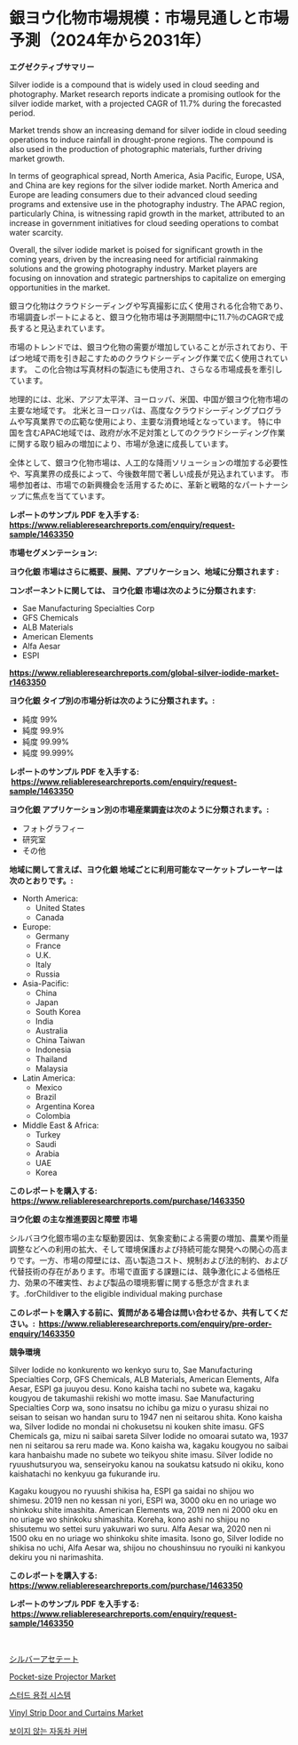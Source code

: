 <p><h1>銀ヨウ化物市場規模：市場見通しと市場予測（2024年から2031年）</h1></p><p><strong>エグゼクティブサマリー</strong></p>
<p><p>Silver iodide is a compound that is widely used in cloud seeding and photography. Market research reports indicate a promising outlook for the silver iodide market, with a projected CAGR of 11.7% during the forecasted period. </p><p>Market trends show an increasing demand for silver iodide in cloud seeding operations to induce rainfall in drought-prone regions. The compound is also used in the production of photographic materials, further driving market growth. </p><p>In terms of geographical spread, North America, Asia Pacific, Europe, USA, and China are key regions for the silver iodide market. North America and Europe are leading consumers due to their advanced cloud seeding programs and extensive use in the photography industry. The APAC region, particularly China, is witnessing rapid growth in the market, attributed to an increase in government initiatives for cloud seeding operations to combat water scarcity. </p><p>Overall, the silver iodide market is poised for significant growth in the coming years, driven by the increasing need for artificial rainmaking solutions and the growing photography industry. Market players are focusing on innovation and strategic partnerships to capitalize on emerging opportunities in the market.</p><p>銀ヨウ化物はクラウドシーディングや写真撮影に広く使用される化合物であり、市場調査レポートによると、銀ヨウ化物市場は予測期間中に11.7％のCAGRで成長すると見込まれています。</p><p>市場のトレンドでは、銀ヨウ化物の需要が増加していることが示されており、干ばつ地域で雨を引き起こすためのクラウドシーディング作業で広く使用されています。 この化合物は写真材料の製造にも使用され、さらなる市場成長を牽引しています。</p><p>地理的には、北米、アジア太平洋、ヨーロッパ、米国、中国が銀ヨウ化物市場の主要な地域です。 北米とヨーロッパは、高度なクラウドシーディングプログラムや写真業界での広範な使用により、主要な消費地域となっています。 特に中国を含むAPAC地域では、政府が水不足対策としてのクラウドシーディング作業に関する取り組みの増加により、市場が急速に成長しています。</p><p>全体として、銀ヨウ化物市場は、人工的な降雨ソリューションの増加する必要性や、写真業界の成長によって、今後数年間で著しい成長が見込まれています。 市場参加者は、市場での新興機会を活用するために、革新と戦略的なパートナーシップに焦点を当てています。</p></p>
<p><strong>レポートのサンプル PDF を入手する: <a href="https://www.reliableresearchreports.com/enquiry/request-sample/1463350">https://www.reliableresearchreports.com/enquiry/request-sample/1463350</a></strong></p>
<p><strong>市場セグメンテーション:</strong></p>
<p><strong> ヨウ化銀 市場はさらに概要、展開、アプリケーション、地域に分類されます :</strong></p>
<p><strong>コンポーネントに関しては、 ヨウ化銀 市場は次のように分類されます: &nbsp;</strong></p>
<p><ul><li>Sae Manufacturing Specialties Corp</li><li>GFS Chemicals</li><li>ALB Materials</li><li>American Elements</li><li>Alfa Aesar</li><li>ESPI</li></ul></p>
<p><strong><a href="https://www.reliableresearchreports.com/global-silver-iodide-market-r1463350">https://www.reliableresearchreports.com/global-silver-iodide-market-r1463350</a></strong></p>
<p><strong> ヨウ化銀 タイプ別の市場分析は次のように分類されます。:</strong></p>
<p><ul><li>純度 99%</li><li>純度 99.9%</li><li>純度 99.99%</li><li>純度 99.999%</li></ul></p>
<p><strong>レポートのサンプル PDF を入手する: &nbsp;<a href="https://www.reliableresearchreports.com/enquiry/request-sample/1463350">https://www.reliableresearchreports.com/enquiry/request-sample/1463350</a></strong></p>
<p><strong> ヨウ化銀 アプリケーション別の市場産業調査は次のように分類されます。:</strong></p>
<p><ul><li>フォトグラフィー</li><li>研究室</li><li>その他</li></ul></p>
<p><strong>地域に関して言えば、ヨウ化銀 地域ごとに利用可能なマーケットプレーヤーは次のとおりです。:</strong></p>
<p><ul>
    <li>
        North America:
        <ul>
            <li>United States</li>
            <li>Canada</li>
        </ul>
    </li>
    <li>
        Europe:
        <ul>
            <li>Germany</li>
            <li>France</li>
            <li>U.K.</li>
            <li>Italy</li>
            <li>Russia</li>
        </ul>
    </li>
    <li>
        Asia-Pacific:
        <ul>
            <li>China</li>
            <li>Japan</li>
            <li>South Korea</li>
            <li>India</li>
            <li>Australia</li>
            <li>China Taiwan</li>
            <li>Indonesia</li>
            <li>Thailand</li>
            <li>Malaysia</li>
        </ul>
    </li>
    <li>
        Latin America:
        <ul>
            <li>Mexico</li>
            <li>Brazil</li>
            <li>Argentina Korea</li>
            <li>Colombia</li>
        </ul>
    </li>
    <li>
        Middle East & Africa:
        <ul>
            <li>Turkey</li>
            <li>Saudi</li>
            <li>Arabia</li>
            <li>UAE</li>
            <li>Korea</li>
        </ul>
    </li>
    </ul></p>
<p><strong>このレポートを購入する: &nbsp;<a href="https://www.reliableresearchreports.com/purchase/1463350">https://www.reliableresearchreports.com/purchase/1463350</a></strong></p>
<p><strong>ヨウ化銀 の主な推進要因と障壁 市場</strong></p>
<p><p>シルバヨウ化銀市場の主な駆動要因は、気象変動による需要の増加、農業や雨量調整などへの利用の拡大、そして環境保護および持続可能な開発への関心の高まりです。一方、市場の障壁には、高い製造コスト、規制および法的制約、および代替技術の存在があります。市場で直面する課題には、競争激化による価格圧力、効果の不確実性、および製品の環境影響に関する懸念が含まれます。.forChildiver to the eligible individual making purchase</p></p>
<p><strong>このレポートを購入する前に、質問がある場合は問い合わせるか、共有してください。:&nbsp; <a href="https://www.reliableresearchreports.com/enquiry/pre-order-enquiry/1463350">https://www.reliableresearchreports.com/enquiry/pre-order-enquiry/1463350</a></strong></p>
<p><strong>競争環境</strong></p>
<p><p>Silver Iodide no konkurento wo kenkyo suru to, Sae Manufacturing Specialties Corp, GFS Chemicals, ALB Materials, American Elements, Alfa Aesar, ESPI ga juuyou desu. Kono kaisha tachi no subete wa, kagaku kougyou de takumashii rekishi wo motte imasu. Sae Manufacturing Specialties Corp wa, sono insatsu no ichibu ga mizu o yurasu shizai no seisan to seisan wo handan suru to 1947 nen ni seitarou shita. Kono kaisha wa, Silver Iodide no mondai ni chokusetsu ni kouken shite imasu. GFS Chemicals ga, mizu ni saibai sareta Silver Iodide no omoarai sutato wa, 1937 nen ni seitarou sa reru made wa. Kono kaisha wa, kagaku kougyou no saibai kara hanbaishu made no subete wo teikyou shite imasu. Silver Iodide no ryuushutsuryou wa, senseiryoku kanou na soukatsu katsudo ni okiku, kono kaishatachi no kenkyuu ga fukurande iru.</p><p>Kagaku kougyou no ryuushi shikisa ha, ESPI ga saidai no shijou wo shimesu. 2019 nen no kessan ni yori, ESPI wa, 3000 oku en no uriage wo shinkoku shite imashita. American Elements wa, 2019 nen ni 2000 oku en no uriage wo shinkoku shimashita. Koreha, kono ashi no shijou no shisutemu wo settei suru yakuwari wo suru. Alfa Aesar wa, 2020 nen ni 1500 oku en no uriage wo shinkoku shite imasita. Isono go, Silver Iodide no shikisa no uchi, Alfa Aesar wa, shijou no choushinsuu no ryouiki ni kankyou dekiru you ni narimashita.</p></p>
<p><strong>このレポートを購入する: &nbsp; <a href="https://www.reliableresearchreports.com/purchase/1463350">https://www.reliableresearchreports.com/purchase/1463350</a></strong></p>
<p><strong>レポートのサンプル PDF を入手する: &nbsp;<a href="https://www.reliableresearchreports.com/enquiry/request-sample/1463350">https://www.reliableresearchreports.com/enquiry/request-sample/1463350</a></strong><strong></strong></p>
<p>&nbsp;</p>
<p><p><a href="https://github.com/ReyesKohler20231/Market-Research-Report-List-1/blob/main/865807031012.md">シルバーアセテート</a></p><p><a href="https://www.linkedin.com/pulse/pocket-size-projector-market-size-cagr-trends-2024-2030-ffkhf?trackingId=MpTJ%2FDQok7XO72E6UAd6sA%3D%3D">Pocket-size Projector Market</a></p><p><a href="https://github.com/sammyUltyylrich9067856/Market-Research-Report-List-1/blob/main/836222028417.md">스터드 용접 시스템</a></p><p><a href="https://www.linkedin.com/pulse/vinyl-strip-door-curtains-market-analysis-sze-forecasted-otokf?trackingId=FdQRXM7xCuN%2BZkaMtvZXSA%3D%3D">Vinyl Strip Door and Curtains Market</a></p><p><a href="https://github.com/Elenrrera7685/Market-Research-Report-List-1/blob/main/890914828416.md">보이지 않는 자동차 커버</a></p></p>